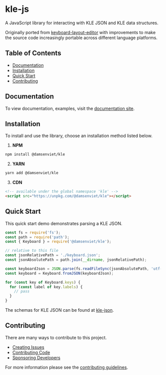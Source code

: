 # kle-js

A JavaScript library for interacting with KLE JSON and KLE data structures.

Originally ported from [keyboard-layout-editor](https://github.com/ijprest/keyboard-layout-editor/)
with improvements to make the source code increasingly portable across
different language platforms.

## Table of Contents

- [Documentation](#documentation)
- [Installation](#installation)
- [Quick Start](#quick-start)
- [Contributing](#contributing)

## Documentation

To view documentation, examples, visit the [documentation site](https://damsenviet.github.io/kle-js/).

## Installation

To install and use the library, choose an installation method listed below.

1. **NPM**

```sh
npm install @damsenviet/kle
```

2. **YARN**

```sh
yarn add @damsenviet/kle
```

3. **CDN**

```html
<!-- available under the global namespace 'kle' -->
<script src="https://unpkg.com/@damsenviet/kle"></script>
```

## Quick Start

This quick start demo demonstrates parsing a KLE JSON.

```js
const fs = require('fs');
const path = require('path');
const { Keyboard } = require('@damsenviet/kle');

// relative to this file
const jsonRelativePath = './keyboard.json';
const jsonAbsolutePath = path.join(__dirname, jsonRelativePath);

const keyboardJson = JSON.parse(fs.readFileSync(jsonAbsolutePath, 'utf-8'))
const keyboard = Keyboard.fromJSON(keyboardJson);

for (const key of Keyboard.keys) {
  for (const label of key.labels) {
    // pass
  }
}
```

The schemas for KLE JSON can be found at [kle-json](https://github.com/DamSenViet/kle-json).

## Contributing

There are many ways to contribute to this project.

- [Creating Issues](./CONTRIBUTING.md#creating-issues)
- [Contributing Code](./CONTRIBUTING.md#contributing-code)
- [Sponsoring Developers](./CONTRIBUTING.md#sponsoring-developers)

For more information please see the [contributing guidelines](./CONTRIBUTING.md).
